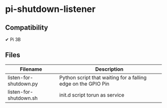 # pi-shutdown-listener

## Compatibility

✔ Pi 3B

## Files

Filename | Description
--- | ---
listen-for-shutdown.py | Python script that waiting for a falling edge on the GPIO Pin
listen-for-shutdown.sh | init.d script torun as service